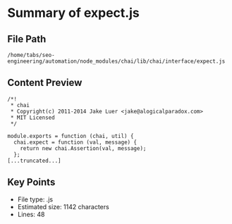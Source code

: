 # Summary of expect.js
  
## File Path
`/home/tabs/seo-engineering/automation/node_modules/chai/lib/chai/interface/expect.js`

## Content Preview
```
/*!
 * chai
 * Copyright(c) 2011-2014 Jake Luer <jake@alogicalparadox.com>
 * MIT Licensed
 */

module.exports = function (chai, util) {
  chai.expect = function (val, message) {
    return new chai.Assertion(val, message);
  };
[...truncated...]
```

## Key Points
- File type: .js
- Estimated size: 1142 characters
- Lines: 48
